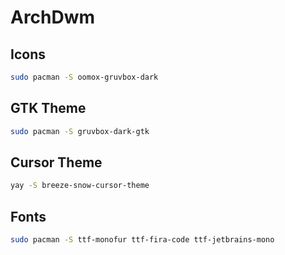 # ArchDwm

## Icons
```bash
sudo pacman -S oomox-gruvbox-dark 
```

## GTK Theme
```bash
sudo pacman -S gruvbox-dark-gtk
```

## Cursor Theme
```bash
yay -S breeze-snow-cursor-theme
```

## Fonts
```bash 
sudo pacman -S ttf-monofur ttf-fira-code ttf-jetbrains-mono
```
